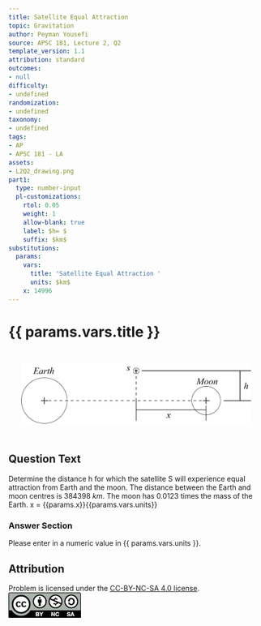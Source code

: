 ```yaml
---
title: Satellite Equal Attraction
topic: Gravitation
author: Peyman Yousefi
source: APSC 181, Lecture 2, Q2
template_version: 1.1
attribution: standard
outcomes:
- null
difficulty:
- undefined
randomization:
- undefined
taxonomy:
- undefined
tags:
- AP
- APSC 181 - LA
assets:
- L2Q2_drawing.png
part1:
  type: number-input
  pl-customizations:
    rtol: 0.05
    weight: 1
    allow-blank: true
    label: $h= $
    suffix: $km$
substitutions:
  params:
    vars:
      title: 'Satellite Equal Attraction '
      units: $km$
    x: 14996
---
```

# {{ params.vars.title }}
<img src="L2Q2_drawing.png" width=90% style="padding: 5%">

## Question Text

Determine the distance h for which the satellite S will experience equal attraction from Earth and
the moon.
The distance between the Earth and moon centres is 384398 $km$.
The moon has 0.0123 times the mass of the Earth.
x = {{params.x}}{{params.vars.units}}

### Answer Section

Please enter in a numeric value in {{ params.vars.units }}.

## Attribution

Problem is licensed under the [CC-BY-NC-SA 4.0 license](https://creativecommons.org/licenses/by-nc-sa/4.0/).<br> ![The Creative Commons 4.0 license requiring attribution-BY, non-commercial-NC, and share-alike-SA license.](https://raw.githubusercontent.com/firasm/bits/master/by-nc-sa.png)